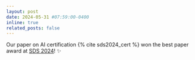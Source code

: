 ```yaml
---
layout: post
date: 2024-05-31 #07:59:00-0400
inline: true
related_posts: false
---
```


Our paper on AI certification {% cite sds2024_cert %} won the best paper award at [SDS 2024](https://sds2024.ch/)! :sparkles:
